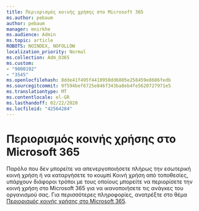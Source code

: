 ```yaml
---
title: Περιορισμός κοινής χρήσης στο Microsoft 365
ms.author: pebaum
author: pebaum
manager: mnirkhe
ms.audience: Admin
ms.topic: article
ROBOTS: NOINDEX, NOFOLLOW
localization_priority: Normal
ms.collection: Adm_O365
ms.custom:
- "9000192"
- "3545"
ms.openlocfilehash: 8dde41f495f4410950dd6805e258459e8686fedb
ms.sourcegitcommit: 9f594bef6725e846f343ba8eb4fe5620727971e5
ms.translationtype: MT
ms.contentlocale: el-GR
ms.lasthandoff: 02/22/2020
ms.locfileid: "42564284"
---
```

# <a name="limit-sharing-in-microsoft-365"></a>Περιορισμός κοινής χρήσης στο Microsoft 365

Παρόλο που δεν μπορείτε να απενεργοποιήσετε πλήρως την εσωτερική κοινή χρήση ή να καταργήσετε το κουμπί Κοινή χρήση από τοποθεσίες, υπάρχουν διάφοροι τρόποι με τους οποίους μπορείτε να περιορίσετε την κοινή χρήση στο Microsoft 365 για να ικανοποιήσετε τις ανάγκες του οργανισμού σας. Για περισσότερες πληροφορίες, ανατρέξτε στο θέμα [Περιορισμός κοινής χρήσης στο Microsoft 365](https://docs.microsoft.com/Office365/Enterprise/microsoft-365-limit-sharing).
